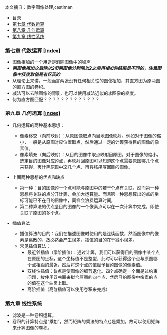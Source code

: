 本文摘自：数字图像处理,castlman

-	目录 <span id="Index"/>
-	[第七章 代数运算](#7)
-	[第八章 几何运算](#8)
-	[第九章 线性系统](#9)


### 第七章 代数运算 [\[Index\]](#Index) <span id="7"/>      
-	图像相加的一个用途是消除图像中的噪声
-	***两图像相加之后除以2和两图像分别除以2之后再相加的结果是不同的，注意图像中灰度取值是有区间的***
-	从理论上来讲，一般而言两张没有任何相关性的图像相加，其直方图为原两图的直方图的卷积。
-	减法可以去除图像的背景，也可以使用减法近似的求图像的梯度。
-	何为直方图匹配？？？？？？？？？？？？？

### 第九章 几何运算 [\[Index\]](#Index) <span id="8"/>      
-	几何运算的两种基本思想：
	-	像素移交（向前映射）：从原图像取点向目地图像映射。例如对于图像的缩小，一般是从原图对应位置取点，然后通过一定的计筭获得目的图像的像素值。
	-	像素填充（向后映射）：从目的图像中取点映射回原图。对于图像的缩小，选定目的图像对应的点，再映射回原图可以知道这个点需要原图哪几个点来获得，再计筭原图中这几个点，再将结果写回目的图像。

-	上面两种思想的优点和缺点
	-	第一种：目的图像的一个点可能与原图中的若干个点有关联，然而第一种思想将关联的点分开计筭，会加大运算量。而且第一种思想算出的点的坐标可能已不在目的图像中，同样会浪费运算时间。
	-	第二种算法的优点是目的图像的一个像素点可以在一次计筭中完成，即使关联了原图的多个点。

-	插值算法
	-	插值算法的目的：我们在描述图像时使用的是连续函数，然而图像中的像素是离散的，故必然会产生误差，插值的目的在于减小误差。
	-	常见插值算法：
		-	最近邻插值（零阶插值）：通过计筭，我们可以获得目的图像中某个点在原图的坐标，这个坐标值不是整型，此时可以获得这个点与原图哪个点相距的最近，然后将这个点的值赋予目的图像的像素值。
		-	双线性插值：缺点是使图像的细节退化。四个点确定一个面是过约束问题，故使用双曲面来拟合原图的四个点，然后目的图像中像素的点的值在这个曲面上取。
		-	高阶插值（高阶插值可以使用卷积来完成）

### 第九章 线性系统
-	滤波是一种卷积运算。
-	卷积的计筭特点是“乘加”，然而矩阵的乘法的特点也是乘加，故可以使用矩阵来计筭图像的卷积。
